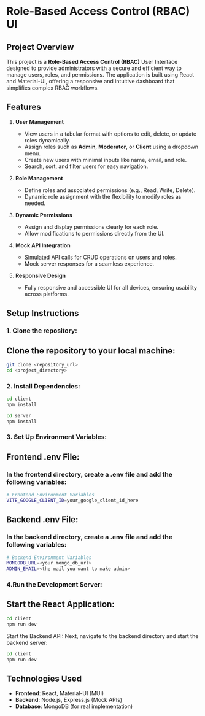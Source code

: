 # **Role-Based Access Control (RBAC) UI**

## **Project Overview**
This project is a **Role-Based Access Control (RBAC)** User Interface designed to provide administrators with a secure and efficient way to manage users, roles, and permissions. The application is built using React and Material-UI, offering a responsive and intuitive dashboard that simplifies complex RBAC workflows.

## **Features**
1. **User Management**
   - View users in a tabular format with options to edit, delete, or update roles dynamically.
   - Assign roles such as **Admin**, **Moderator**, or **Client** using a dropdown menu.
   - Create new users with minimal inputs like name, email, and role.
   - Search, sort, and filter users for easy navigation.

2. **Role Management**
   - Define roles and associated permissions (e.g., Read, Write, Delete).
   - Dynamic role assignment with the flexibility to modify roles as needed.

3. **Dynamic Permissions**
   - Assign and display permissions clearly for each role.
   - Allow modifications to permissions directly from the UI.

4. **Mock API Integration**
   - Simulated API calls for CRUD operations on users and roles.
   - Mock server responses for a seamless experience.

5. **Responsive Design**
   - Fully responsive and accessible UI for all devices, ensuring usability across platforms.

## Setup Instructions

### 1. Clone the repository:

##  Clone the repository to your local machine:

```bash
git clone <repository_url>
cd <project_directory>
```

### 2. Install Dependencies:

```bash   
cd client
npm install
```

```bash
cd server
npm install
```

### 3. Set Up Environment Variables:
## Frontend .env File:
### In the frontend directory, create a .env file and add the following variables:

```bash
# Frontend Environment Variables
VITE_GOOGLE_CLIENT_ID=your_google_client_id_here
```

## Backend .env File:
### In the backend directory, create a .env file and add the following variables:

```bash
# Backend Environment Variables
MONGODB_URL=<your mongo_db_url>
ADMIN_EMAIL=<the mail you want to make admin>
```

### 4.Run the Development Server:
## Start the React Application:

```bash
cd client
npm run dev
```

Start the Backend API:
Next, navigate to the backend directory and start the backend server:

```bash
cd client
npm run dev
```

## **Technologies Used**
- **Frontend**: React, Material-UI (MUI)
- **Backend**: Node.js, Express.js (Mock APIs)
- **Database**: MongoDB (for real implementation)

